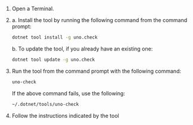 1. Open a Terminal.

1. a. Install the tool by running the following command from the command prompt:

    ```cmd
    dotnet tool install -g uno.check
    ```

   b. To update the tool, if you already have an existing one:

    ```cmd
    dotnet tool update -g uno.check
    ```

1. Run the tool from the command prompt with the following command:

    ```cmd
    uno-check
    ```

    If the above command fails, use the following:

    ```cmd
    ~/.dotnet/tools/uno-check
    ```

1. Follow the instructions indicated by the tool
